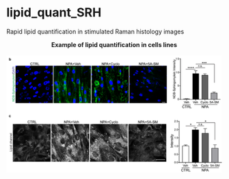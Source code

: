 # lipid_quant_SRH
Rapid lipid quantification in stimulated Raman histology images 


<p align="center">
  <b>Example of lipid quantification in cells lines</b><br><br>
  <img src="results_example.tif" width="750">
</p>

